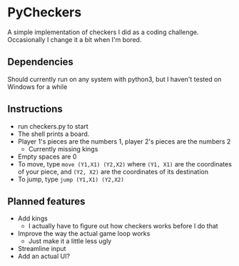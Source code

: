 # PyCheckers
A simple implementation of checkers I did as a coding challenge. Occasionally I change it a bit when I'm bored.

## Dependencies
Should currently run on any system with python3, but I haven't tested on Windows for a while

## Instructions
- run checkers.py to start
- The shell prints a board. 
- Player 1's pieces are the numbers 1, player 2's pieces are the numbers 2
    - Currently missing kings
- Empty spaces are 0
- To move, type `move (Y1,X1) (Y2,X2)` where `(Y1, X1)` are the coordinates of your piece, and `(Y2, X2)` are the coordinates of its destination
- To jump, type `jump (Y1,X1) (Y2,X2)`

## Planned features
- Add kings
    - I actually have to figure out how checkers works before I do that
- Improve the way the actual game loop works
    - Just make it a little less ugly
- Streamline input
- Add an actual UI?